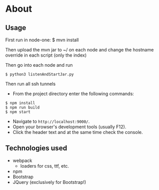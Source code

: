 # About

## Usage
First run in node-one:
$ mvn install

Then upload the mvn jar to ~/ on each node and change the hostname override in each script (only the index)

Then go into each node and run
```
$ python3 listenAndStartJar.py
```

Then run all ssh tunnels

-   From the project directory enter the following commands:

```
$ npm install
$ npm run build
$ npm start
```

-   Navigate to `http://localhost:9000/`.
-   Open your browser's development tools (usually F12).
-   Click the header text and at the same time check the console.

## Technologies used

-   webpack
    -   loaders for css, ttf, etc.
-   npm
-   Bootstrap
-   JQuery (exclusively for Bootstrap!)

